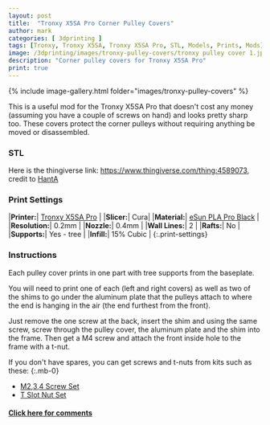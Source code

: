 ```yaml
---
layout: post
title:  "Tronxy X5SA Pro Corner Pulley Covers"
author: mark
categories: [ 3dprinting ]
tags: [Tronxy, Tronxy X5SA, Tronxy X5SA Pro, STL, Models, Prints, Mods]
image: /3dprinting/images/tronxy-pulley-covers/tronxy pulley cover 1.jpeg
description: "Corner pulley covers for Tronxy X5SA Pro"
print: true
---
```


{% include image-gallery.html folder="images/tronxy-pulley-covers" %}

This is a useful mod for the Tronxy X5SA Pro that doesn't cost any money (assuming you have a couple of screws on hand) and looks pretty sharp too. These covers protect the corner pulleys without requiring anything be moved or disassembled. 

### STL

Here is the thingiverse link: <https://www.thingiverse.com/thing:4589073>, credit to [HantA](https://www.thingiverse.com/HantA)

### Print Settings

|**Printer:**| [Tronxy X5SA Pro](https://amzn.to/3bsfxDL) |
|**Slicer:**| Cura|
|**Material:**| [eSun PLA Pro Black](https://amzn.to/31dQhQ0) |
|**Resolution:**| 0.2mm |
|**Nozzle:**| 0.4mm |
|**Wall Lines:**| 2 |
|**Rafts:**| No |
|**Supports:**| Yes - tree |
|**Infill:**| 15% Cubic |
{:.print-settings}

### Instructions

Each pulley cover prints in one part with tree supports from the baseplate.

You will need to print one of each (left and right covers) as well as two of the shims to go under the aluminum plate that the pulleys attach to where the end is hanging in the air (the end furthest from the front).

Just remove the one screw at the back, insert the shim and using the same screw, screw through the pulley cover, the aluminum plate and the shim into the frame.  Then get a M4 screw and attach the front inside hole to the frame with a t-nut. 

If you don't have spares, you can get screws and t-nuts from kits such as these:
{:.mb-0}

* [M2,3,4 Screw Set](https://amzn.to/2ZqHitO)
* [T Slot Nut Set](https://amzn.to/3pLfqfc)


#### [Click here for comments](https://www.reddit.com/r/MarksMakerSpace/comments/qitfa9/tronxy_x5sa_pro_corner_pulley_covers/)